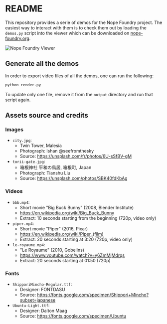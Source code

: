 # README

This repository provides a serie of demos for the Nope Foundry project. The
easiest way to interact with them is to check them out by loading the `demos.py`
script into the viewer which can be downloaded on [nope-foundry.org][nope-www].

[nope-www]: https://www.nope-foundry.org

![Nope Foundry Viewer](https://www.nope-foundry.org/img/viewer-800.png)

## Generate all the demos

In order to export video files of all the demos, one can run the following:

```sh
python render.py
```

To update only one file, remove it from the `output` directory and run that
script again.

## Assets source and credits

### Images

- `city.jpg`:
    + Twin Tower, Malesia
    + Photograph: Ishan @seefromthesky
    + Source: https://unsplash.com/fr/photos/6U-sSfBV-gM
- `torii-gate.jpg`:
    + 箱根神社 平和の鳥居, 箱根町, Japan
    + Photograph: Tianshu Liu
    + Source: https://unsplash.com/photos/SBK40fdKbAg

### Videos

- `bbb.mp4`:
    + Short movie "Big Buck Bunny" (2008, Blender Institute)
    + https://en.wikipedia.org/wiki/Big_Buck_Bunny
    + Extract: 10 seconds starting from the beginning (720p, video only)
- `piper.mp4`:
    + Short movie "Piper" (2016, Pixar)
    + https://en.wikipedia.org/wiki/Piper_(film)
    + Extract: 20 seconds starting at 3:20 (720p, video only)
- `le-royaume.mp4`:
    + "Le Royaume" (2010, Gobelins)
    + https://www.youtube.com/watch?v=y6ZmMjMdrqs
    + Extract: 20 seconds starting at 01:50 (720p)

### Fonts

- `ShipporiMincho-Regular.ttf`:
    + Designer: FONTDASU
    + Source: https://fonts.google.com/specimen/Shippori+Mincho?subset=japanese
- `Ubuntu-Light.ttf`:
    + Designer: Dalton Maag
    + Source: https://fonts.google.com/specimen/Ubuntu
